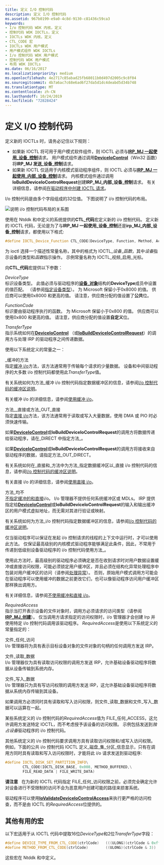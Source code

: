 ```yaml
---
title: 定义 I/O 控制代码
description: 定义 I/O 控制代码
ms.assetid: 967b0199-e9a0-4c8d-9130-c81436c59ca3
keywords:
- I/o 控制代码 WDK 内核，定义
- 控制代码 WDK IOCTLs，定义
- IOCTLs WDK 内核，定义
- CTL_CODE 宏
- IOCTLs WDK 用户模式
- 用户模式组件 WDK IOCTLs
- I/o 控制代码 WDK 用户模式
- 控制代码 WDK 用户模式
- 布局 WDK IOCTLs
ms.date: 06/16/2017
ms.localizationpriority: medium
ms.openlocfilehash: 4e2717c85abad25fb68011b0d497d2005c9c8f04
ms.sourcegitcommit: 4b7a6ac7c68e6ad6f27da5d1dc4deabd5d34b748
ms.translationtype: MT
ms.contentlocale: zh-CN
ms.lasthandoff: 10/24/2019
ms.locfileid: "72828424"
---
```

# <a name="defining-io-control-codes"></a>定义 I/O 控制代码





定义新的 IOCTLs 时，请务必记住以下规则：

-   如果新 IOCTL 将可用于用户模式软件组件，则 IOCTL 必须与[**IRP\_MJ 一起使用\_设备\_控制**](https://docs.microsoft.com/windows-hardware/drivers/kernel/irp-mj-device-control)请求。 用户模式组件通过调用[**DeviceIoControl**](https://docs.microsoft.com/windows/desktop/api/ioapiset/nf-ioapiset-deviceiocontrol)（Win32 函数）将**IRP\_MJ 发送\_设备\_控制**请求。
-   如果新 IOCTL 仅适用于内核模式驱动程序组件，则 IOCTL 必须与[**IRP\_MJ 一起使用\_内部\_设备\_控制**](https://docs.microsoft.com/windows-hardware/drivers/kernel/irp-mj-internal-device-control)请求。 内核模式组件通过调用**IoBuildDeviceIoControlRequest**创建**IRP\_MJ\_内部\_设备\_控制**请求。 有关详细信息，请参阅[在驱动程序中创建 IOCTL 请求](creating-ioctl-requests-in-drivers.md)。

I/o 控制代码是由多个字段组成的32位值。 下图说明了 i/o 控制代码的布局。

![说明 i/o 控制代码布局的关系图](images/ioctl-1.png)

使用在 Ntddk 和中定义的系统提供的**CTL\_代码**宏定义新的 i/o 控制代码。 定义新的 IOCTL 代码，无论是为了与**IRP\_MJ 一起使用\_设备\_控制**还是**irp\_MJ\_内部\_设备\_控制**请求，都使用以下格式:

```cpp
#define IOCTL_Device_Function CTL_CODE(DeviceType, Function, Method, Access)
```

为 ioctl 选择一个描述性常量名称，其中的格式为 IOCTL\_*设备*\_*函数*，其中*设备*指示设备的类型和*函数*指示操作。 示例常量名称为 IOCTL\_视频\_启用\_光标。

向**CTL\_代码**宏提供以下参数：

<a href="" id="devicetype"></a>*DeviceType*  
标识设备类型。 此值必须与驱动程序的[**设备\_对象**](https://docs.microsoft.com/windows-hardware/drivers/ddi/wdm/ns-wdm-_device_object)结构的**DeviceType**成员中设置的值匹配。 （请参阅[指定设备类型](specifying-device-types.md)）。 为 Microsoft 保留小于0x8000 的值。 供应商可以使用0x8000 和更高的值。 请注意，供应商分配的值设置了**公共**位。

<a href="" id="functioncode"></a>*FunctionCode*  
标识要由驱动程序执行的函数。 为 Microsoft 保留小于0x800 的值。 供应商可以使用0x800 和更高的值。 请注意，供应商分配的值设置**自定义**位。

<a href="" id="transfertype"></a>*TransferType*  
指示系统如何在[**DeviceIoControl**](https://docs.microsoft.com/windows/desktop/api/ioapiset/nf-ioapiset-deviceiocontrol) （或[**IoBuildDeviceIoControlRequest**](https://docs.microsoft.com/windows-hardware/drivers/ddi/wdm/nf-wdm-iobuilddeviceiocontrolrequest)）的调用方与处理 IRP 的驱动程序之间传递数据。

使用以下系统定义的常量之一：

<a href="" id="method-buffered"></a>\_缓冲的方法  
指定[缓冲 i/o](methods-for-accessing-data-buffers.md)方法，该方法通常用于传输每个请求的少量数据。 设备和中间驱动程序的大多数 i/o 控制代码都使用此*TransferType*值。

有关系统如何为方法\_缓冲 i/o 控制代码指定数据缓冲区的信息，请参阅[I/o 控制代码的缓冲区说明](buffer-descriptions-for-i-o-control-codes.md)。

有关缓冲 i/o 的详细信息，请参阅[使用缓冲 i/o](using-buffered-i-o.md)。

<a href="" id="method-in-direct-or-method-out-direct"></a>方法\_\_直接或方法\_OUT\_直接  
指定[直接 i/o](methods-for-accessing-data-buffers.md)方法，该方法通常用于读取或写入大量数据，使用 DMA 或 PIO 时必须快速传输。

如果[**DeviceIoControl**](https://docs.microsoft.com/windows/desktop/api/ioapiset/nf-ioapiset-deviceiocontrol)或**IoBuildDeviceIoControlRequest**的调用方将数据传递给驱动程序，请在\_DIRECT 中指定方法\_。

如果[**DeviceIoControl**](https://docs.microsoft.com/windows/desktop/api/ioapiset/nf-ioapiset-deviceiocontrol)或**IoBuildDeviceIoControlRequest**的调用方将接收来自驱动程序的数据，请指定方法\_OUT\_DIRECT。

有关系统如何在\_直接和\_方法中为方法\_指定数据缓冲区以\_直接 i/o 控制代码的信息，请参阅[I/o 控制代码的缓冲区说明](buffer-descriptions-for-i-o-control-codes.md)。

有关直接 i/o 的详细信息，请参阅[使用直接 i/o](using-direct-i-o.md)。

<a href="" id="method-neither"></a>方法\_均不  
[不指定缓冲的和直接](using-neither-buffered-nor-direct-i-o.md)i/o。 I/o 管理器不提供任何系统缓冲区或 MDLs。 IRP 提供指定给[**DeviceIoControl**](https://docs.microsoft.com/windows/desktop/api/ioapiset/nf-ioapiset-deviceiocontrol)或**IoBuildDeviceIoControlRequest**的输入和输出缓冲区的用户模式虚拟地址，而无需对其进行验证或映射。

有关系统如何为方法\_i/o 控制代码指定数据缓冲区的信息，请参阅[I/o 控制代码的缓冲区说明](buffer-descriptions-for-i-o-control-codes.md)。

仅当驱动程序可以保证在发起 i/o 控制请求的线程的上下文中运行时，才可以使用此方法。 仅保证最高级别的内核模式驱动程序能够满足此条件，因此，不常用于传递到低级别设备驱动程序的 i/o 控制代码使用方法\_。

使用此方法时，最高级别的驱动程序必须确定是否在收到请求时对用户数据设置缓冲或直接访问权限，可能必须锁定用户缓冲区，并且必须在结构化异常处理程序中包装对用户缓冲区的访问（请参阅[处理异常](handling-exceptions.md)）。 否则，原始用户模式调用方可能会在驱动程序可以使用缓冲的数据之前更改它们，也可以像驱动程序访问用户缓冲区那样换出调用方。

有关详细信息，请参阅[不使用缓冲和直接 i/o](using-neither-buffered-nor-direct-i-o.md)。

<a href="" id="requiredaccess"></a>*RequiredAccess*  
指示当打开表示设备的文件对象时，调用方必须请求的访问类型（请参阅[**IRP\_MJ\_创建**](https://docs.microsoft.com/windows-hardware/drivers/kernel/irp-mj-create)）。 仅当调用方请求指定的访问权限时，i/o 管理器才会创建 Irp 并使用特定 i/o 控制代码调用该驱动程序。 *RequiredAccess*是使用以下系统定义的常量指定的：

<a href="" id="file-any-access"></a>文件\_任何\_访问  
I/o 管理器将为具有表示目标设备对象的文件对象的句柄的任何调用方发送 IRP。

<a href="" id="file-read-data"></a>文件\_读取\_数据  
I/o 管理器仅为具有读取访问权限的调用方发送 IRP，允许基础设备驱动程序将数据从设备传输到系统内存。

<a href="" id="file-write-data"></a>文件\_写入\_数据  
I/o 管理器只为具有写访问权限的调用方发送 IRP，这允许基础设备驱动程序将数据从系统内存传输到其设备。

如果调用方必须同时具有读取和写入访问权限，则文件\_读取\_数据和文件\_写入\_数据可以运算在一起。

某些系统定义的 i/o 控制代码的*RequiredAccess*值为 FILE\_任何\_ACCESS，这允许调用方发送特定 IOCTL，而不考虑授予该设备的访问权限。 示例包括发送到*独占设备*驱动程序的 i/o 控制代码。

其他系统定义的 i/o 控制代码要求调用方具有读取访问权限和/或写入访问权限。 例如，下面的公共 i/o 控制代码 IOCTL 定义\_磁盘\_集\_分区\_信息显示，只有在调用方同时具有读取和写入访问权限时，才能将此 i/o 请求发送到驱动程序:

```cpp
#define IOCTL_DISK_SET_PARTITION_INFO\
        CTL_CODE(IOCTL_DISK_BASE, 0x008, METHOD_BUFFERED,\
        FILE_READ_DATA | FILE_WRITE_DATA)
```

**请注意**   在为新的 IOCTL 代码指定 FILE\_任何\_访问权限之前，必须完全确定允许对设备进行不受限制的访问不会为恶意用户创建可能的路径来损害系统。

 

驱动程序可以使用[**IoValidateDeviceIoControlAccess**](https://docs.microsoft.com/windows-hardware/drivers/ddi/wdm/nf-wdm-iovalidatedeviceiocontrolaccess)来执行更严格的访问检查，而不是由 IOCTL 的*RequiredAccess*位提供的。

## <a name="other-useful-macros"></a>其他有用的宏


以下宏适用于从 IOCTL 代码中提取16位*DeviceType*和2位*TransferType*字段：

```cpp
#define DEVICE_TYPE_FROM_CTL_CODE(ctrlCode)   (((ULONG)(ctrlCode & 0xffff0000)) >> 16)
#define METHOD_FROM_CTL_CODE(ctrlCode)        ((ULONG)(ctrlCode & 3))
```

这些宏在 Ntddk 和中定义。

 

 




